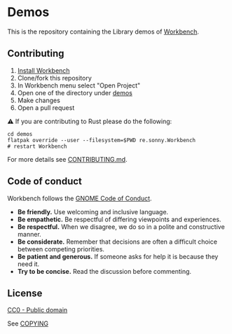 # Demos

This is the repository containing the Library demos of [Workbench](https://github.com/sonnyp/Workbench).

## Contributing

1. [Install Workbench](https://flathub.org/apps/re.sonny.Workbench)
2. Clone/fork this repository
3. In Workbench menu select "Open Project"
4. Open one of the directory under [demos](./demos)
5. Make changes
6. Open a pull request

⚠️ If you are contributing to Rust please do the following:

```
cd demos
flatpak override --user --filesystem=$PWD re.sonny.Workbench
# restart Workbench
```

For more details see [CONTRIBUTING.md](./CONTRIBUTING.md).

## Code of conduct

Workbench follows the [GNOME Code of Conduct](https://conduct.gnome.org/).

- **Be friendly.** Use welcoming and inclusive language.
- **Be empathetic.** Be respectful of differing viewpoints and experiences.
- **Be respectful.** When we disagree, we do so in a polite and constructive manner.
- **Be considerate.** Remember that decisions are often a difficult choice between competing priorities.
- **Be patient and generous.** If someone asks for help it is because they need it.
- **Try to be concise.** Read the discussion before commenting.

## License

[CC0 - Public domain](https://creativecommons.org/public-domain/cc0/)

See [COPYING](./COPYING)
